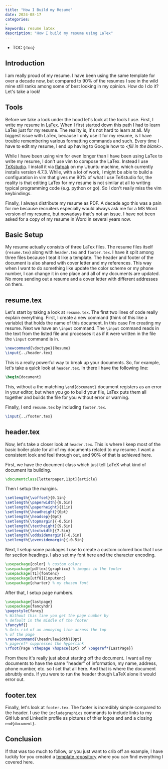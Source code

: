 ```yaml
---
title: "How I Build my Resume"
date: 2024-08-17
categories:
- 
keywords: resume latex
description: "How I build my resume using LaTex"
---
```


* TOC
{:toc}

## Introduction
I am really proud of my resume. I have been using the same template for over a decade now, but compared
to 90% of the resumes I see in the wild mine still ranks among some of best looking in my opinion. How
do I do it? Let's take a look!

## Tools
Before we take a look under the hood let's look at the tools I use. First, I write my resume in [
LaTex](https://www.latex-project.org/). When I first started down this path I had to learn LaTex just for
my resume. The reality is, it's not hard to learn at all. My biggest issue with LaTex, because I only use
it for my resume, is I have trouble remembering various formatting commands and such. Every time I have to
edit my resume, I end up having to Google how to *\<fill in the blank\>*.

While I have been using vim for even longer than I have been using LaTex to write my resume, I don't use
vim to compose the LaTex. Instead I use [TeXstudio](https://www.texstudio.org/). I install it via
[flatpak](https://www.flatpak.org/) on my Ubuntu machine, which currently installs version 4.7.3. While,
with a lot of work, I might be able to build a configuration in vim that gives me 90% of what I use
TeXstudio for, the reality is that editing LaTex for my resume is not similar at all to writing typical
programming code (e.g. python or go). So I don't really miss the vim keybindings.

Finally, I always distribute my resume as PDF. A decade ago this was a pain for me because recruiters
especially would always ask me for a MS Word version of my resume, but nowadays that's not an issue. I
have not been asked for a copy of my resume in Word in several years now.

## Basic Setup
My resume actually consists of three LaTex files. The resume files itself (`resume.tex`) along with
`header.tex` and `footer.tex`. I have it split among three files because I teat it like a template. The
header and footer of the document is also shared with cover letter and my references. This way when I
want to do something like update the color scheme or my phone number, I can change it in one place and
all of my documents are updated. No more sending out a resume and a cover letter with different addresses
on them. 

## resume.tex
Let's start by taking a look at `resume.tex`. The first two lines of code really explain everything. First,
I create a new command (think of this like a variable) that holds the name of this document. In this case
I'm creating my resume. Next we have an `\input` command. The `\input` command reads in the text from the
listed file and processes it as if it were written in the file the `\input` command is in.

```latex
\newcommand{\doctype}{Resume}
\input{../header.tex}
```

This is a really powerful way to break up your documents. So, for example, let's take a quick look at `header.tex`.
In there I have the following line:

```latex
\begin{document}
```

This, without a the matching `\end{document}` document registers as an error in your editor, but when you go
to build your file, LaTex puts them all together and builds the file for you without error or warning.

Finally, I end `resume.tex` by including `footer.tex`.

```latex
\input{../footer.tex}
```

## header.tex
Now, let's take a closer look at `header.tex`. This is where I keep most of the basic boiler plate for all of my
documents related to my resume. I want a consistent look and feel through out, and 90% of that is achieved here.

First, we have the document class which just tell LaTeX what kind of document its building.
```latex
\documentclass[letterpaper,11pt]{article}
```

Then I setup the margins.
```latex
\setlength{\voffset}{0.1in}
\setlength{\paperwidth}{8.5in}
\setlength{\paperheight}{11in}
\setlength{\headheight}{0pt}
\setlength{\headsep}{0pt}
\setlength{\topmargin}{-0.5in}
\setlength{\textheight}{9.5in}
\setlength{\textwidth}{7.5in}
\setlength{\oddsidemargin}{-0.5in}
\setlength{\evensidemargin}{-0.5in}
```

Next, I setup some packages I use to create a custom colored box that I use for section headings. I also set my font
here and the character encoding.

```latex
\usepackage{color} % custom colors
\usepackage[pdftex]{graphicx} % images in the footer
\usepackage[T1]{fontenc}
\usepackage[utf8]{inputenc}
\usepackage{charter} % my chosen font
```

After that, I setup page numbers.

```latex
\usepackage{lastpage}
\usepackage{fancyhdr}
\pagestyle{fancy}
% Without this line you get the page number by
% default in the middle of the footer
\fancyhf{}
% Gets rid of an annoying line across the top
% of the page
\renewcommand{\headrulewidth}{0pt}
% pageref* suppresses the hyperlink
\rfoot{Page \thepage \hspace{1pt} of \pageref*{LastPage}}
```

From there it's really just about starting off the document. I want all my documents to have the same
"header" of information, my name, address, phone number, etc. so I set that all here. And that is where
the document abrubtly ends. If you were to run the header though LaTeX alone it would error out.

## footer.tex
Finally, let's look at `footer.tex`. The footer is incredibly simple compared to the header. I use the 
`includegraphics` commands to include links to my GitHub and LinkedIn profile as pictures of thier logos
and and a closing `end{document}`.

## Conclusion
If that was too much to follow, or you just want to crib off an example, I have luckily for you created
a [template repository](https://github.com/steveno/resume_template) where you can find everything I covered here.  
